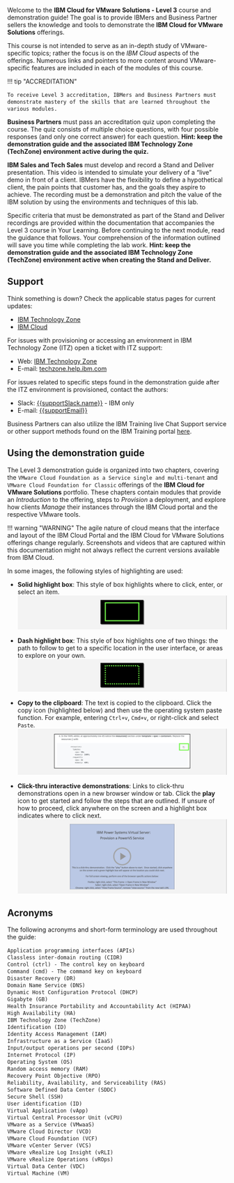 
Welcome to the **IBM Cloud for VMware Solutions - Level 3** course and demonstration guide! The goal is to provide IBMers and Business Partner sellers the knowledge and tools to demonstrate the **IBM Cloud for VMware Solutions** offerings.

This course is not intended to serve as an in-depth study of VMware-specific topics; rather the focus is on the *IBM Cloud* aspects of the offerings. Numerous links and pointers to more content around VMware-specific features are included in each of the modules of this course.

!!! tip "ACCREDITATION"
    
    To receive Level 3 accreditation, IBMers and Business Partners must demonstrate mastery of the skills that are learned throughout the various modules. 

**Business Partners** must pass an accreditation quiz upon completing the course. The quiz consists of multiple choice questions, with four possible responses (and only one correct answer) for each question. **Hint: keep the demonstration guide and the associated IBM Technology Zone (TechZone) environment active during the quiz.**

**IBM Sales and Tech Sales** must develop and record a Stand and Deliver presentation. This video is intended to simulate your delivery of a “live” demo in front of a client. IBMers have the flexibility to define a hypothetical client, the pain points that customer has, and the goals they aspire to achieve. The recording must be a demonstration and pitch the value of the IBM solution by using the environments and techniques of this lab.

Specific criteria that must be demonstrated as part of the Stand and Deliver recordings are provided within the documentation that accompanies the Level 3 course in Your Learning. Before continuing to the next module, read the guidance that follows. Your comprehension of the information outlined will save you time while completing the lab work. **Hint: keep the demonstration guide and the associated IBM Technology Zone (TechZone) environment active when creating the Stand and Deliver.**

## Support

Think something is down? Check the applicable status pages for current updates:

-  <a href="https://techzone.status.io/" target="_blank">IBM Technology Zone</a>
-  <a href="https://cloud.ibm.com/status" target="_blank">IBM Cloud</a>

For issues with provisioning or accessing an environment in IBM Technology Zone (ITZ) open a ticket with ITZ support:
- Web:  <a href="https://ibmsf.force.com/ibminternalproducts/s/createrecord/NewCase?language=en_US" target="_blank">IBM Technology Zone</a>
- E-mail: <a href="mailto:techzone.help@ibm.com" target="_blank">techzone.help.ibm.com</a>

For issues related to specific steps found in the demonstration guide after the ITZ environment is provisioned, contact the authors:

- Slack: <a href="{{supportSlack.url}}" target="_blank">{{supportSlack.name}}</a> - IBM only
- E-mail: <a href="{{supportEmail}}" target="_blank">{{supportEmail}}</a>

Business Partners can also utilize the IBM Training live Chat Support service or other support methods found on the IBM Training portal <a href="https://ibmcpsprod.service-now.com/its?id=sc_category&sys_id=6568bfafdb2f13008ea7d6fa4b961990" target="_blank">here</a>.

## Using the demonstration guide

The Level 3 demonstration guide is organized into two chapters, covering the ```VMware Cloud Foundation as a Service single and multi-tenant``` and ```VMware Cloud Foundation for Classic``` offerings of the **IBM Cloud for VMware Solutions** portfolio. These chapters contain modules that provide an *Introduction* to the offering, steps to *Provision* a deployment, and explore how clients *Manage* their instances through the IBM Cloud portal and the respective VMware tools.

!!! warning "WARNING"
    The agile nature of cloud means that the interface and layout of the IBM Cloud Portal and the IBM Cloud for VMware Solutions offerings change regularly. Screenshots and videos that are captured within this documentation might not always reflect the current versions available from IBM Cloud.

In some images, the following styles of highlighting are used:

- **Solid highlight box**: This style of box highlights where to click, enter, or select an item.
![](_attachments/welcome-1.png)

- **Dash highlight box**: This style of box highlights one of two things: the path to follow to get to a specific location in the user interface, or areas to explore on your own.
![](_attachments/welcome-2.png)

- **Copy to the clipboard**: The text is copied to the clipboard. Click the copy icon (highlighted below) and then use the operating system paste function. For example, entering ```Ctrl+v```, ```Cmd+v```, or right-click and select ```Paste```.
![](_attachments/welcome-3.png)

- **Click-thru interactive demonstrations**: Links to click-thru demonstrations open in a new browser window or tab. Click the **play** icon to get started and follow the steps that are outlined. If unsure of how to proceed, click anywhere on the screen and a highlight box indicates where to click next.
![](_attachments/welcome-4.png)

## Acronyms

The following acronyms and short-form terminology are used throughout the guide:
```
Application programming interfaces (APIs)
Classless inter-domain routing (CIDR)
Control (ctrl) - The control key on keyboard
Command (cmd) - The command key on keyboard
Disaster Recovery (DR)
Domain Name Service (DNS)
Dynamic Host Configuration Protocol (DHCP)
Gigabyte (GB)
Health Insurance Portability and Accountability Act (HIPAA)
High Availability (HA)
IBM Technology Zone (TechZone)
Identification (ID)
Identity Access Management (IAM)
Infrastructure as a Service (IaaS)
Input/output operations per second (IOPs)
Internet Protocol (IP)
Operating System (OS)
Random access memory (RAM)
Recovery Point Objective (RPO)
Reliability, Availability, and Serviceability (RAS)
Software Defined Data Center (SDDC)
Secure Shell (SSH)
User identification (ID)
Virtual Application (vApp)
Virtual Central Processor Unit (vCPU)
VMware as a Service (VMwaaS)
VMware Cloud Director (VCD)
VMware Cloud Foundation (VCF)
VMware vCenter Server (VCS)
VMware vRealize Log Insight (vRLI)
VMware vRealize Operations (vROps)
Virtual Data Center (VDC)
Virtual Machine (VM)
```
